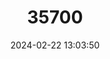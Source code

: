 ---
title: "35700"
category: "Nectandra minima"
draft: false
date: 2024-02-22 13:03:50
languages:
  Spanish; Castilian: ["Boniato amarillo"]
---